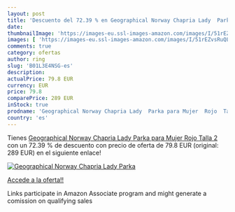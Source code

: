 ```yaml
---
layout: post
title: 'Descuento del 72.39 % en Geographical Norway Chapria Lady  Parka '
date: 
thumbnailImage: 'https://images-eu.ssl-images-amazon.com/images/I/51rEZvsRuQL._SL200_.jpg'
images: [ 'https://images-eu.ssl-images-amazon.com/images/I/51rEZvsRuQL._SL200_.jpg' ]
comments: true
category: ofertas
author: ring
slug: 'B01L3E4NSG-es'
description:
actualPrice: 79.8 EUR
currency: EUR
price: 79.8
comparePrice: 289 EUR
inStock: true
prodname: 'Geographical Norway Chapria Lady  Parka para Mujer  Rojo  Talla 2'
country: 'es'
---
```


Tienes [Geographical Norway Chapria Lady  Parka para Mujer  Rojo  Talla 2](https://www.amazon.es/dp/B01L3E4NSG/?tag=tolees-21) con un 72.39 % de descuento con precio de oferta de 79.8 EUR (original: 289 EUR) en el siguiente enlace!

[![Geographical Norway Chapria Lady  Parka ](https://images-eu.ssl-images-amazon.com/images/I/51rEZvsRuQL._SL200_.jpg)](https://www.amazon.es/dp/B01L3E4NSG/?tag=tolees-21)

[Accede a la oferta!!](https://www.amazon.es/dp/B01L3E4NSG/?tag=tolees-21)

Links participate in Amazon Associate program and might generate a comission on qualifying sales


